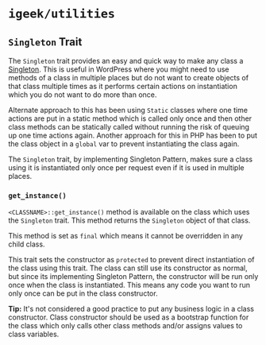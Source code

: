# `igeek/utilities`

## `Singleton` Trait

The `Singleton` trait provides an easy and quick way to make any class a [Singleton](https://en.wikipedia.org/wiki/Singleton_pattern). This is useful in WordPress where you might need to use methods of a class in multiple places but do not want to create objects of that class multiple times as it performs certain actions on instantiation which you do not want to do more than once.

Alternate approach to this has been using `Static` classes where one time actions are put in a static method which is called only once and then other class methods can be statically called without running the risk of queuing up one time actions again. Another approach for this in PHP has been to put the class object in a `global` var to prevent instantiating the class again.

The `Singleton` trait, by implementing Singleton Pattern, makes sure a class using it is instantiated only once per request even if it is used in multiple places.

### `get_instance()`

`<CLASSNAME>::get_instance()` method is available on the class which uses the `Singleton` trait. This method returns the `Singleton` object of that class.

This method is set as `final` which means it cannot be overridden in any child class.

This trait sets the constructor as `protected` to prevent direct instantiation of the class using this trait. The class can still use its constructor as normal, but since its implementing Singleton Pattern, the constructor will be run only once when the class is instantiated. This means any code you want to run only once can be put in the class constructor.

**Tip:** It's not considered a good practice to put any business logic in a class constructor. Class constructor should be used as a bootstrap function for the class which only calls other class methods and/or assigns values to class variables.
